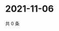 # 2021-11-06

共 0 条

<!-- BEGIN WEIBO -->
<!-- 最后更新时间 Sat Nov 06 2021 10:27:38 GMT+0800 (China Standard Time) -->

<!-- END WEIBO -->
